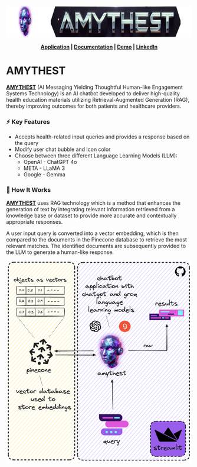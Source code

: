<!--AMYTHEST Banner-->
<p align='center'>
  <img width='850' height='85' src='docs/img/amythest_banner.png' alt='AMYTHEST Banner' />
</p> 

<!--Add links for app, docs, demo, and LinkedIn profile-->
<p align='center'>
  <b> <a href='https://amythest.streamlit.app/'>Application</a> | <a href='https://tyrawls.github.io/healthcare-ai-patient-education-chatbot'>Documentation</a> | <a href='https://www.loom.com/share/1a739a3278144e299cdadfe360745928?sid=5c31e842-917c-42db-9c04-2c5b881e1c8b'>Demo</a> | <a href='https://www.linkedin.com/in/tyrellrawls/'>LinkedIn</a> </b>
</p>


# AMYTHEST

[**AMYTHEST**](https://amythest.streamlit.app/) (AI Messaging Yielding Thoughtful Human-like Engagement Systems Technology) is an AI chatbot developed to deliver high-quality health education materials utilizing Retrieval-Augmented Generation (RAG), thereby improving outcomes for both patients and healthcare providers.

### ⚡ Key Features

* Accepts health-related input queries and provides a response based on the query
* Modify user chat bubble and icon color
* Choose between three different Language Learning Models (LLM):
    * OpenAI - ChatGPT 4o
    * META - LLaMA 3
    * Google - Gemma

### 🧠 How It Works

[**AMYTHEST**](https://amythest.streamlit.app/) uses RAG technology which is a method that enhances the generation of text by integrating relevant information retrieved from a knowledge base or dataset to provide more accurate and contextually appropriate responses.

A user input query is converted into a vector embedding, which is then compared to the documents in the Pinecone database to retrieve the most relevant matches. The identified documents are subsequently provided to the LLM to generate a human-like response.

<!--RAG Architecture-->
<p align='center'>
  <img width='500' height='545' src='docs/img/rag_architecture.png' alt='RAG Architecture' />
</p>